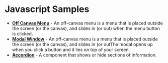 # Javascript Samples

* **[Off Canvas Menu](off-canvas-menu/)** - An off-canvas menu is a menu that is placed outside the screen (or the canvas), and slides in (or out) when the menu button is clicked.
* **[Modal Window](modal-window/)** - An off-canvas menu is a menu that is placed outside the screen (or the canvas), and slides in (or outThe modal opens up when you click a button and it lies on top of your screen.
* **[Accordion](accordion)** - A component that shows or hide sections of information. 